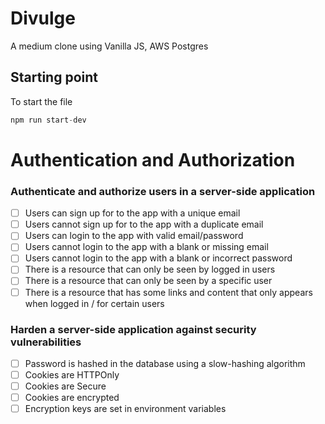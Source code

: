 # Divulge

A medium clone using Vanilla JS, AWS Postgres

## Starting point

To start the file

```js
npm run start-dev
```
# Authentication and Authorization

### Authenticate and authorize users in a server-side application
* [ ] Users can sign up for to the app with a unique email
* [ ] Users cannot sign up for to the app with a duplicate email
* [ ] Users can login to the app with valid email/password
* [ ] Users cannot login to the app with a blank or missing email
* [ ] Users cannot login to the app with a blank or incorrect password
* [ ] There is a resource that can only be seen by logged in users
* [ ] There is a resource that can only be seen by a specific user
* [ ] There is a resource that has some links and content that only appears when logged in / for certain users

### Harden a server-side application against security vulnerabilities
* [ ] Password is hashed in the database using a slow-hashing algorithm
* [ ] Cookies are HTTPOnly
* [ ] Cookies are Secure
* [ ] Cookies are encrypted
* [ ] Encryption keys are set in environment variables

